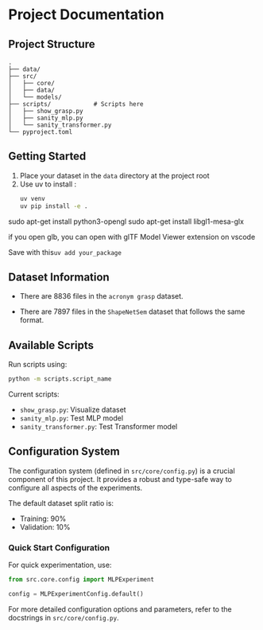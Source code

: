 # Project Documentation

## Project Structure

```
.
├── data/
├── src/
│   ├── core/
│   ├── data/
│   └── models/
├── scripts/            # Scripts here
│   ├── show_grasp.py
│   ├── sanity_mlp.py
│   └── sanity_transformer.py
└── pyproject.toml
```

## Getting Started

1. Place your dataset in the `data` directory at the project root
2. Use uv to install :
   ```bash
   uv venv
   uv pip install -e .
   ```

sudo apt-get install python3-opengl
sudo apt-get install libgl1-mesa-glx

if you open glb, you can open with glTF Model Viewer extension on vscode

Save with this`uv add your_package`

## Dataset Information

- There are 8836 files in the `acronym grasp` dataset.

- There are 7897 files in the `ShapeNetSem` dataset that follows the same format.

## Available Scripts

Run scripts using:

```bash
python -m scripts.script_name
```

Current scripts:

- `show_grasp.py`: Visualize dataset
- `sanity_mlp.py`: Test MLP model
- `sanity_transformer.py`: Test Transformer model

## Configuration System

The configuration system (defined in `src/core/config.py`) is a crucial component of this project. It provides a robust and type-safe way to configure all aspects of the experiments.

The default dataset split ratio is:

- Training: 90%
- Validation: 10%

### Quick Start Configuration

For quick experimentation, use:

```python
from src.core.config import MLPExperiment

config = MLPExperimentConfig.default()
```

For more detailed configuration options and parameters, refer to the docstrings in `src/core/config.py`.
